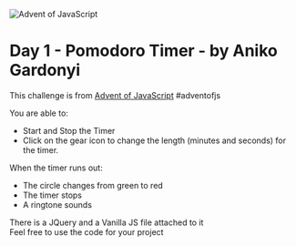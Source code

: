 ![Advent of JavaScript](adventOfJs_header.jpg)

# Day 1 - Pomodoro Timer - by Aniko Gardonyi

This challenge is from [Advent of JavaScript](https://www.adventofjs.com/) #adventofjs

You are able to:
- Start and Stop the Timer
- Click on the gear icon to change the length (minutes and seconds) for the timer.

When the timer runs out:
- The circle changes from green to red 
- The timer stops
- A ringtone sounds

There is a JQuery and a Vanilla JS file attached to it<br>
Feel free to use the code for your project
